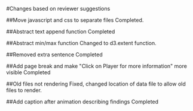 #Changes based on reviewer suggestions

##Move javascript and css to separate files
Completed.

##Abstract text append function
Completed

##Abstract min/max function
Changed to d3.extent function.

##Removed extra sentence
Completed

##Add page break and make "Click on Player for more information" more visible
Completed

##Old files not rendering
Fixed, changed location of data file to allow old files to render.

##Add caption after animation describing findings
Completed